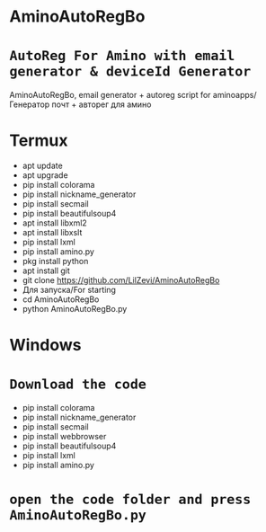 # AminoAutoRegBo
# `AutoReg For Amino with email generator & deviceId Generator`
AminoAutoRegBo, email generator + autoreg script for aminoapps/Генератор почт + авторег для амино
# Termux
- apt update
- apt upgrade
- pip install colorama
- pip install nickname_generator
- pip install secmail
- pip install beautifulsoup4
- apt install libxml2
- apt install libxslt
- pip install lxml
- pip install amino.py
- pkg install python
- apt install git
- git clone https://github.com/LilZevi/AminoAutoRegBo
- Для запуска/For starting
- cd AminoAutoRegBo
- python AminoAutoRegBo.py
# Windows
# `Download the code`
- pip install colorama
- pip install nickname_generator
- pip install secmail
- pip install webbrowser
- pip install beautifulsoup4
- pip install lxml
- pip install amino.py
# `open the code folder and press AminoAutoRegBo.py`
